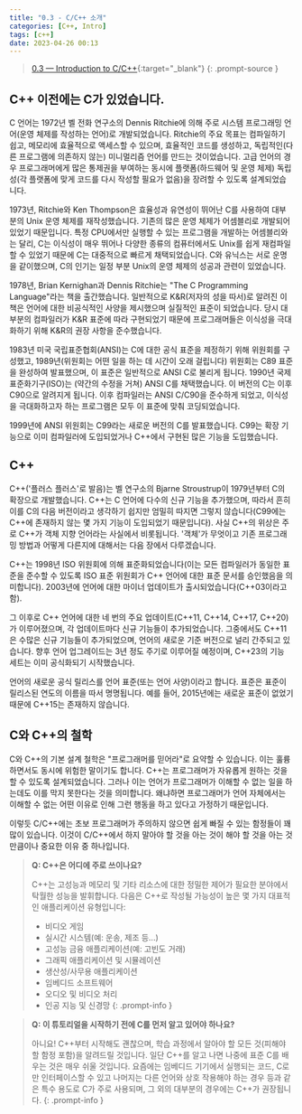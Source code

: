 ```yaml
---
title: "0.3 - C/C++ 소개"
categories: [C++, Intro]
tags: [c++]
date: 2023-04-26 00:13
---
```


>[0.3 — Introduction to C/C++](https://www.learncpp.com/cpp-tutorial/introduction-to-cplusplus/){:target="_blank"}
{: .prompt-source }

## C++ 이전에는 C가 있었습니다.

C 언어는 1972년 벨 전화 연구소의 Dennis Ritchie에 의해 주로 시스템 프로그래밍 언어(운영 체제를 작성하는 언어)로 개발되었습니다. Ritchie의 주요 목표는 컴파일하기 쉽고, 메모리에 효율적으로 액세스할 수 있으며, 효율적인 코드를 생성하고, 독립적인(다른 프로그램에 의존하지 않는) 미니멀리즘 언어를 만드는 것이었습니다. 고급 언어의 경우 프로그래머에게 많은 통제권을 부여하는 동시에 플랫폼(하드웨어 및 운영 체제) 독립성(각 플랫폼에 맞게 코드를 다시 작성할 필요가 없음)을 장려할 수 있도록 설계되었습니다.

1973년, Ritchie와 Ken Thompson은 효율성과 유연성이 뛰어난 C를 사용하여 대부분의 Unix 운영 체제를 재작성했습니다. 기존의 많은 운영 체제가 어셈블리로 개발되어 있었기 때문입니다. 특정 CPU에서만 실행할 수 있는 프로그램을 개발하는 어셈블리와는 달리, C는 이식성이 매우 뛰어나 다양한 종류의 컴퓨터에서도 Unix를 쉽게 재컴파일할 수 있었기 때문에 C는 대중적으로 빠르게 채택되었습니다. C와 유닉스는 서로 운명을 같이했으며, C의 인기는 일정 부분 Unix의 운영 체제의 성공과 관련이 있었습니다.

1978년, Brian Kernighan과 Dennis Ritchie는 "The C Programming Language"라는 책을 출간했습니다. 일반적으로 K&R(저자의 성을 따서)로 알려진 이 책은 언어에 대한 비공식적인 사양을 제시했으며 실질적인 표준이 되었습니다. 당시 대부분의 컴파일러가 K&R 표준에 따라 구현되었기 때문에 프로그래머들은 이식성을 극대화하기 위해 K&R의 권장 사항을 준수했습니다.

1983년 미국 국립표준협회(ANSI)는 C에 대한 공식 표준을 제정하기 위해 위원회를 구성했고, 1989년(위원회는 어떤 일을 하는 데 시간이 오래 걸립니다) 위원회는 C89 표준을 완성하여 발표했으며, 이 표준은 일반적으로 ANSI C로 불리게 됩니다. 1990년 국제표준화기구(ISO)는 (약간의 수정을 거쳐) ANSI C를 채택했습니다. 이 버전의 C는 이후 C90으로 알려지게 됩니다. 이후 컴파일러는 ANSI C/C90을 준수하게 되었고, 이식성을 극대화하고자 하는 프로그램은 모두 이 표준에 맞춰 코딩되었습니다.

1999년에 ANSI 위원회는 C99라는 새로운 버전의 C를 발표했습니다. C99는 확장 기능으로 이미 컴파일러에 도입되었거나 C++에서 구현된 많은 기능을 도입했습니다.

## C++

C++('플러스 플러스'로 발음)는 벨 연구소의 Bjarne Stroustrup이 1979년부터 C의 확장으로 개발했습니다. C++는 C 언어에 다수의 신규 기능을 추가했으며, 따라서 흔히 이를 C의 다음 버전이라고 생각하기 쉽지만 엄밀히 따지면 그렇지 않습니다(C99에는 C++에 존재하지 않는 몇 가지 기능이 도입되었기 때문입니다). 사실 C++의 위상은 주로 C++가 객체 지향 언어라는 사실에서 비롯됩니다. '객체'가 무엇이고 기존 프로그래밍 방법과 어떻게 다른지에 대해서는 다음 장에서 다루겠습니다.

C++는 1998년 ISO 위원회에 의해 표준화되었습니다(이는 모든 컴파일러가 동일한 표준을 준수할 수 있도록 ISO 표준 위원회가 C++ 언어에 대한 표준 문서를 승인했음을 의미합니다). 2003년에 언어에 대한 마이너 업데이트가 출시되었습니다(C++03이라고 함).

그 이후로 C++ 언어에 대한 네 번의 주요 업데이트(C++11, C++14, C++17, C++20)가 이루어졌으며, 각 업데이트마다 신규 기능들이 추가되었습니다. 그중에서도 C++11은 수많은 신규 기능들이 추가되었으며, 언어의 새로운 기준 버전으로 널리 간주되고 있습니다. 향후 언어 업그레이드는 3년 정도 주기로 이루어질 예정이며, C++23의 기능 세트는 이미 공식화되기 시작했습니다.

언어의 새로운 공식 릴리스를 언어 표준(또는 언어 사양)이라고 합니다. 표준은 표준이 릴리스된 연도의 이름을 따서 명명됩니다. 예를 들어, 2015년에는 새로운 표준이 없었기 때문에 C++15는 존재하지 않습니다.

## C와 C++의 철학

C와 C++의 기본 설계 철학은 "프로그래머를 믿어라"로 요약할 수 있습니다. 이는 훌륭하면서도 동시에 위험한 말이기도 합니다. C++는 프로그래머가 자유롭게 원하는 것을 할 수 있도록 설계되었습니다. 그러나 이는 언어가 프로그래머가 이해할 수 없는 일을 하는데도 이를 막지 못한다는 것을 의미합니다. 왜냐하면 프로그래머가 언어 자체에서는 이해할 수 없는 어떤 이유로 인해 그런 행동을 하고 있다고 가정하기 때문입니다.  

이렇듯 C/C++에는 초보 프로그래머가 주의하지 않으면 쉽게 빠질 수 있는 함정들이 꽤 많이 있습니다. 이것이 C/C++에서 하지 말아야 할 것을 아는 것이 해야 할 것을 아는 것만큼이나 중요한 이유 중 하나입니다.

> **Q: C++은 어디에 주로 쓰이나요?**
> 
> C++는 고성능과 메모리 및 기타 리소스에 대한 정밀한 제어가 필요한 분야에서 탁월한 성능을 발휘합니다. 다음은 C++로 작성될 가능성이 높은 몇 가지 대표적인 애플리케이션 유형입니다:
> - 비디오 게임
> - 실시간 시스템(예: 운송, 제조 등...)
> - 고성능 금융 애플리케이션(예: 고빈도 거래)
> - 그래픽 애플리케이션 및 시뮬레이션
> - 생산성/사무용 애플리케이션
> - 임베디드 소프트웨어
> - 오디오 및 비디오 처리
> - 인공 지능 및 신경망
{: .prompt-info }

> **Q: 이 튜토리얼을 시작하기 전에 C를 먼저 알고 있어야 하나요?**
> 
> 아니요! C++부터 시작해도 괜찮으며, 학습 과정에서 알아야 할 모든 것(피해야 할 함정 포함)을 알려드릴 것입니다.
> 일단 C++를 알고 나면 나중에 표준 C를 배우는 것은 매우 쉬울 것입니다. 요즘에는 임베디드 기기에서 실행되는 코드, C로만 인터페이스할 수 있고 나머지는 다른 언어와 상호 작용해야 하는 경우 등과 같은 특수 용도로 C가 주로 사용되며, 그 외의 대부분의 경우에는 C++가 권장됩니다.
{: .prompt-info }
